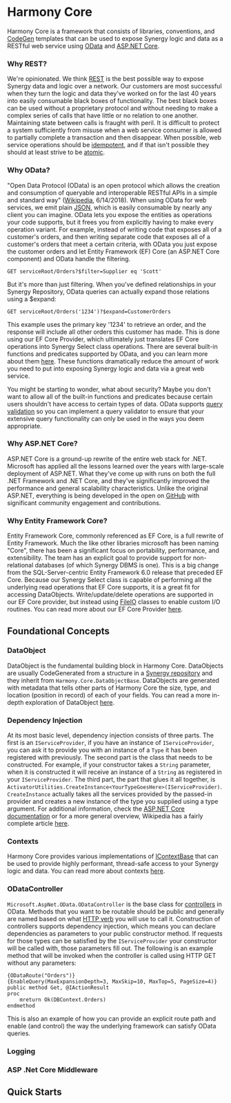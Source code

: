 # Harmony Core
Harmony Core is a framework that consists of libraries, conventions, and [CodeGen](https://github.com/SteveIves/CodeGen) templates that can be used to expose Synergy logic and data as a RESTful web service using [OData](http://www.odata.org/) and [ASP.NET Core](https://docs.microsoft.com/en-us/aspnet/core/).

### Why REST?
We're opinionated. We think [REST](https://en.wikipedia.org/wiki/Representational_state_transfer) is the best possible way to expose Synergy data and logic over a network. Our customers are most successful when they turn the logic and data they've worked on for the last 40 years into easily consumable black boxes of functionality. The best black boxes can be used without a proprietary protocol and without needing to make a complex series of calls that have little or no relation to one another. Maintaining state between calls is fraught with peril. It is difficult to protect a system sufficiently from misuse when a web service consumer is allowed to partially complete a transaction and then disappear. When possible, web service operations should be [idempotent](https://en.wikipedia.org/wiki/Idempotence), and if that isn't possible they should at least strive to be [atomic](https://en.wikipedia.org/wiki/Atomicity_(database_systems)). 

### Why OData?
"Open Data Protocol (OData) is an open protocol which allows the creation and consumption of queryable and interoperable RESTful APIs in a simple and standard way" ([Wikipedia](https://en.wikipedia.org/wiki/Open_Data_Protocol), 6/14/2018). When using OData for web services, we emit plain [JSON](http://json.org/), which is easily consumable by nearly any client you can imagine. OData lets you expose the entities as operations your code supports, but it frees you from explicitly having to make every operation variant. For example, instead of writing code that exposes all of a customer's orders, and then writing separate code that exposes all of a customer's orders that meet a certain criteria, with OData you just expose the customer orders and let Entity Framework (EF) Core (an ASP.NET Core component) and OData handle the filtering.
```
GET serviceRoot/Orders?$filter=Supplier eq 'Scott'
```

But it's more than just filtering. When you've defined relationships in your Synergy Repository, OData queries can actually expand those relations using a $expand:

```
GET serviceRoot/Orders('1234')?$expand=CustomerOrders
```

This example uses the primary key '1234' to retrieve an order, and the response will include all other orders this customer has made. This is done using our EF Core Provider, which ultimately just translates EF Core operations into Synergy Select class operations. There are several built-in functions and predicates supported by OData, and you can learn more about them [here](http://www.odata.org/getting-started/basic-tutorial/). These functions dramatically reduce the amount of work you need to put into exposing Synergy logic and data via a great web service.

You might be starting to wonder, what about security? Maybe you don't want to allow all of the built-in functions and predicates because certain users shouldn't have access to certain types of data. OData supports [query validation](https://github.com/OData/WebApi/tree/master/src/Microsoft.AspNet.OData.Shared/Query/Validators) so you can implement a query validator to ensure that your extensive query functionality can only be used in the ways you deem appropriate.


### Why ASP.NET Core?
ASP.NET Core is a ground-up rewrite of the entire web stack for .NET. Microsoft has applied all the lessons learned over the years with large-scale deployment of ASP.NET. What they've come up with runs on both the full .NET Framework and .NET Core, and they've significantly improved the performance and general scalability characteristics. Unlike the original ASP.NET, everything is being developed in the open on [GitHub](https://github.com/aspnet/Home) with significant community engagement and contributions. 

### Why Entity Framework Core?
Entity Framework Core, commonly referenced as EF Core, is a full rewrite of Entity Framework. Much the like other libraries microsoft has been naming "Core", there has been a significant focus on portability, performance, and extensibility. The team has an explicit goal to provide support for non-relational databases (of which Synergy DBMS is one). This is a big change from the SQL-Server-centric Entity Framework 6.0 release that preceded EF Core. Because our Synergy Select class is capable of performing all the underlying read operations that EF Core supports, it is a great fit for accessing DataObjects. Write/update/delete operations are supported in our EF Core provider, but instead using [FileIO](FileIO.md) classes to enable custom I/O routines. You can read more about our EF Core Provider [here](EntityFramework.md).

## Foundational Concepts
### DataObject
DataObject is the fundamental building block in Harmony Core. DataObjects are usually CodeGenerated from a structure in a [Synergy repository](http://docs.synergyde.com/index.htm#rps/rpsChap1Whatisrepository.htm) and they inherit from `Harmony.Core.DataObjectBase`. DataObjects are generated with metadata that tells other parts of Harmony Core the size, type, and location (position in record) of each of your fields. You can read a more in-depth exploration of DataObject [here](DataObject.md).
### Dependency Injection
At its most basic level, dependency injection consists of three parts. The first is an `IServiceProvider`, if you have an instance of `IServiceProvider`, you can ask it to provide you with an instance of a `Type` it has been registered with previously. The second part is the class that needs to be constructed. For example, if your constructor takes a `String` parameter, when it is constructed it will receive an instance of a `String` as registered in your `IServiceProvider`. The third part, the part that glues it all together, is `ActivatorUtilities.CreateInstance<YourTypeGoesHere>(IServiceProvider)`. `CreateInstance` actually takes all the services provided by the passed-in provider and creates a new instance of the type you supplied using a type argument. For additional information, check the [ASP.NET Core documentation](https://docs.microsoft.com/en-us/aspnet/core/fundamentals/dependency-injection) or for a more general overview, Wikipedia has a fairly complete article [here](https://en.wikipedia.org/wiki/Dependency_injection).

### Contexts
Harmony Core provides various implementations of [IContextBase](Reference/IContextBase.md) that can be used to provide highly performant, thread-safe access to your Synergy logic and data. You can read more about contexts [here](Contexts.md).

### ODataController
`Microsoft.AspNet.OData.ODataController` is the base class for [controllers](https://docs.microsoft.com/en-us/aspnet/core/mvc/controllers/actions?view=aspnetcore-2.1#what-is-a-controller) in OData. Methods that you want to be routable should be public and generally are named based on what [HTTP verb](http://www.restapitutorial.com/lessons/httpmethods.html) you will use to call it. Construction of controllers supports dependency injection, which means you can declare dependencies as parameters to your public constructor method. If requests for those types can be satisfied by the `IServiceProvider` your constructor will be called with, those parameters fill out. The following is an example method that will be invoked when the controller is called using HTTP GET without any parameters:

```
{ODataRoute("Orders")}
{EnableQuery(MaxExpansionDepth=3, MaxSkip=10, MaxTop=5, PageSize=4)}
public method Get, @IActionResult
proc
	mreturn Ok(DBContext.Orders)
endmethod
```
This is also an example of how you can provide an explicit route path and enable (and control) the way the underlying framework can satisfy OData queries.

### Logging
### ASP .Net Core Middleware

## Quick Starts